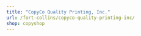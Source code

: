 ```yaml
---
title: "CopyCo Quality Printing, Inc."
url: /fort-collins/copyco-quality-printing-inc/
shop: copyshop
---
```

